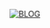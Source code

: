 [![BLOG](https://github-readme-stats.vercel.app/api?username=andnorack&theme=radical)](https://github.com/andnorack)